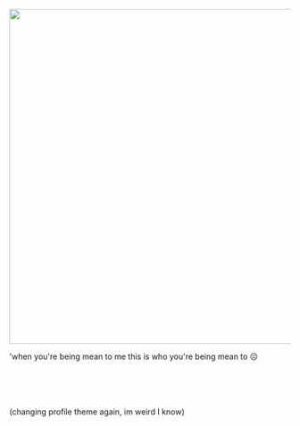 <p align="center">
  <img src="https://encrypted-tbn0.gstatic.com/images?q=tbn:ANd9GcT2YfAV8vONdiId1A7nnzHhNC4YwJ1L30A16D7kmrt6MXVwblkNA4R36-mgN5NImt8eeWY&usqp=CAU" width="15000" height="600" />

</p>
<p>
'when you're being mean to me this is who you're being mean to ☹ <br>
<br>
<br>
<br>
<br>


(changing profile theme again, im weird I know)
</p>

